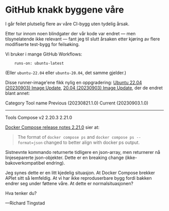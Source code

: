 # GitHub knakk byggene våre

I går feilet plutselig flere av våre CI-bygg uten tydelig årsak.

Etter tur innom noen blindgater der vår kode var endret — men tilsynelatende ikke relevant — fant jeg til slutt årsaken
etter kjøring av flere modifiserte test-bygg for feilsøking.

Vi bruker i mange GitHub Workflows:

```
    runs-on: ubuntu-latest
```

(Eller `ubuntu-22.04` eller `ubuntu-20.04`, det samme gjelder.)

Disse runner-image'ene fikk nylig en oppgradering: [Ubuntu 22.04 (20230903) Image Update](https://github.com/actions/runner-images/releases/tag/ubuntu22%2F20230903.1), [20.04 (20230903) Image Update](https://github.com/actions/runner-images/releases/tag/ubuntu20%2F20230903.1), der de endret blant annet:

Category Tool name  Previous (20230821.1.0) Current (20230903.1.0)
-------- ---------- ----------------------- ----------------------
Tools    Compose v2  2.20.3                   2.21.0

[Docker Compose release notes 2.21.0](https://docs.docker.com/compose/release-notes/#2210) sier at:

> The format of `docker compose ps` and `docker compose ps --format=json` changed to better align with docker ps output.

Sistnevnte kommando returnerte tidligere en json-array, men returnerer nå linjeseparerte json-objekter.
Dette er en breaking change (ikke-bakoverkompatibel endring).

Jeg synes dette er en litt kjedelig situasjon.
At Docker Compose brekker APIet sitt så lemfeldig.
At vi har ikke reproduserbare bygg fordi bakken endrer seg under føttene våre.
At dette er normalsituasjonen?

Hva tenker du?

—Richard Tingstad

